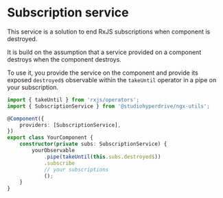 # Subscription service

This service is a solution to end RxJS subscriptions when component is destroyed.

It is build on the assumption that a service provided on a component destroys when the component destroys.

To use it, you provide the service on the component and provide its exposed `destroyed$` observable within the `takeUntil` operator in a pipe on your subscription.

```typescript
import { takeUntil } from 'rxjs/operators';
import { SubscriptionService } from '@studiohyperdrive/ngx-utils';

@Component({
	providers: [SubscriptionService],
})
export class YourComponent {
	constructor(private subs: SubscriptionService) {
		yourObservable
			.pipe(takeUntil(this.subs.destroyed$))
			.subscribe
			// your subscriptions
			();
	}
}
```
